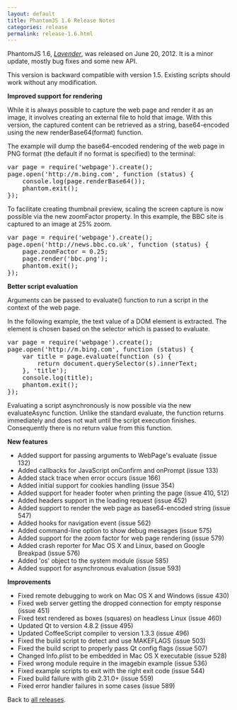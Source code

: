 ```yaml
---
layout: default
title: PhantomJS 1.6 Release Notes
categories: release
permalink: release-1.6.html
---
```


<p>PhantomJS 1.6, <em><a href="release-names.html">Lavender</a></em>, was released on June 20, 2012. It is a minor update, mostly bug fixes and some new API.</p>

<p>This version is backward compatible with version 1.5. Existing scripts should work without any modification.</p>

<p><strong>Improved support for rendering</strong></p>

<p>While it is always possible to capture the web page and render it as an image, it involves creating an external file to hold that image. With this version, the captured content can be retrieved as a string, base64-encoded using the new renderBase64(format) function.</p>

<p>The example will dump the base64-encoded rendering of the web page in PNG format (the default if no format is specified) to the terminal:</p>

<pre>
var page = require('webpage').create();
page.open('http://m.bing.com', function (status) {
    console.log(page.renderBase64());
    phantom.exit();
});
</pre>

<p>To facilitate creating thumbnail preview, scaling the screen capture is now possible via the new zoomFactor property. In this example, the BBC site is captured to an image at 25% zoom.</p>

<pre>
var page = require('webpage').create();
page.open('http://news.bbc.co.uk', function (status) {
    page.zoomFactor = 0.25;
    page.render('bbc.png');
    phantom.exit();
});
</pre>

<p><strong>Better script evaluation</strong></p>

<p>Arguments can be passed to evaluate() function to run a script in the context of the web page.</p>

<p>In the following example, the text value of a DOM element is extracted. The element is chosen based on the selector which is passed to evaluate.</p>

<pre>
var page = require('webpage').create();
page.open('http://m.bing.com', function (status) {
    var title = page.evaluate(function (s) {
        return document.querySelector(s).innerText;
    }, 'title');
    console.log(title);
    phantom.exit();
});
</pre>

<p>Evaluating a script asynchronously is now possible via the new evaluateAsync function. Unlike the standard evaluate, the function returns immediately and does not wait until the script execution finishes. Consequently there is no return value from this function.</p>

<p><strong>New features</strong></p>

<ul>
    <li>Added support for passing arguments to WebPage's evaluate (issue 132)
    <li>Added callbacks for JavaScript onConfirm and onPrompt (issue 133)
    <li>Added stack trace when error occurs (issue 166)
    <li>Added initial support for cookies handling (issue 354)
    <li>Added support for header footer when printing the page (issue 410, 512)
    <li>Added headers support in the loading request (issue 452)
    <li>Added support to render the web page as base64-encoded string (issue 547)
    <li>Added hooks for navigation event (issue 562)
    <li>Added command-line option to show debug messages (issue 575)
    <li>Added support for the zoom factor for web page rendering (issue 579)
    <li>Added crash reporter for Mac OS X and Linux, based on Google Breakpad (issue 576)
    <li>Added 'os' object to the system module (issue 585)
    <li>Added support for asynchronous evaluation (issue 593)
</ul>

<p><strong>Improvements</strong></p>

<ul>
    <li>Fixed remote debugging to work on Mac OS X and Windows (issue 430)
    <li>Fixed web server getting the dropped connection for empty response (issue 451)
    <li>Fixed text rendered as boxes (squares) on headless Linux (issue 460)
    <li>Updated Qt to version 4.8.2 (issue 495)
    <li>Updated CoffeeScript compiler to version 1.3.3 (issue 496)
    <li>Fixed the build script to detect and use MAKEFLAGS (issue 503)
    <li>Fixed the build script to properly pass Qt config flags (issue 507)
    <li>Changed Info.plist to be embedded in Mac OS X executable (issue 528)
    <li>Fixed wrong module require in the imagebin example (issue 536)
    <li>Fixed example scripts to exit with the right exit code (issue 544)
    <li>Fixed build failure with glib 2.31.0+ (issue 559)
    <li>Fixed error handler failures in some cases (issue 589)
</ul>


<p>Back to <a href="releases.html">all releases</a>.</p>
